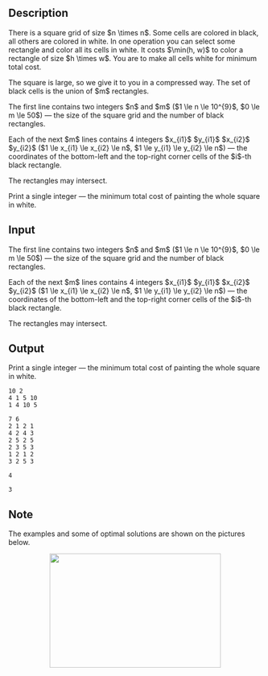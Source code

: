## Description

<div><p>There is a square grid of size $n \times n$. Some cells are colored in black, all others are colored in white. In one operation you can select some rectangle and color all its cells in white. It costs $\min(h, w)$ to color a rectangle of size $h \times w$. You are to make all cells white for minimum total cost.</p><p>The square is large, so we give it to you in a compressed way. The set of black cells is the union of $m$ rectangles.</p></div><div class="input-specification"><p>The first line contains two integers $n$ and $m$ ($1 \le n \le 10^{9}$, $0 \le m \le 50$)&nbsp;— the size of the square grid and the number of black rectangles.</p><p>Each of the next $m$ lines contains 4 integers $x_{i1}$ $y_{i1}$ $x_{i2}$ $y_{i2}$ ($1 \le x_{i1} \le x_{i2} \le n$, $1 \le y_{i1} \le y_{i2} \le n$)&nbsp;— the coordinates of the bottom-left and the top-right corner cells of the $i$-th black rectangle.</p><p>The rectangles may intersect.</p></div><div class="output-specification"><p>Print a single integer&nbsp;— the minimum total cost of painting the whole square in white.</p></div>

## Input

<p>The first line contains two integers $n$ and $m$ ($1 \le n \le 10^{9}$, $0 \le m \le 50$)&nbsp;— the size of the square grid and the number of black rectangles.</p><p>Each of the next $m$ lines contains 4 integers $x_{i1}$ $y_{i1}$ $x_{i2}$ $y_{i2}$ ($1 \le x_{i1} \le x_{i2} \le n$, $1 \le y_{i1} \le y_{i2} \le n$)&nbsp;— the coordinates of the bottom-left and the top-right corner cells of the $i$-th black rectangle.</p><p>The rectangles may intersect.</p>

## Output

<p>Print a single integer&nbsp;— the minimum total cost of painting the whole square in white.</p>





```input1
10 2
4 1 5 10
1 4 10 5
```




```input2
7 6
2 1 2 1
4 2 4 3
2 5 2 5
2 3 5 3
1 2 1 2
3 2 5 3
```




```output1
4
```




```output2
3
```



## Note

<p>The examples and some of optimal solutions are shown on the pictures below.</p><center> <img class="tex-graphics" height="227px" src="file://888aeGNR.png" style="max-width: 100.0%;max-height: 100.0%;" width="340px"> </center>
